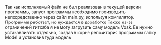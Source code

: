 Так как исполняемый файл не был реализован в текущей версии программы, запуск программы необходимо производить непосредственно через файл main.py, используя компилятор.
Программа работает, но нуждается в доработке
Также из-за ограничений гитхаба я не могу загрузить саму модель Vosk. Ее нужно устанавливать отдельно, создав в корне репозитория программы папку Model и установив туда модель
